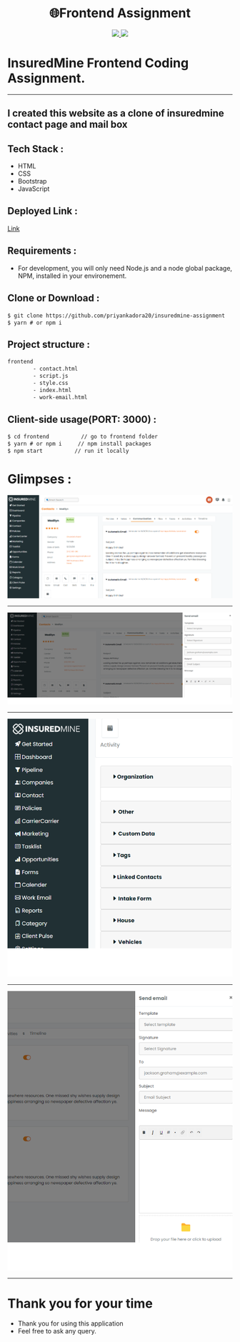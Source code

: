 <h1 align="center">
🌐Frontend Assignment
</h1>
<p align="center">
   <a href="https://github.com/amazingandyyy/mern/blob/master/LICENSE">
      <img src="https://img.shields.io/badge/License-MIT-green.svg" />
   </a>
   <a href="https://circleci.com/gh/amazingandyyy/mern">
      <img src="https://circleci.com/gh/amazingandyyy/mern.svg?style=svg" />
   </a>
</p>

# InsuredMine Frontend Coding Assignment.

---

I created this website as a clone of insuredmine contact page and mail box
---
## Tech Stack :
- HTML
- CSS
- Bootstrap
- JavaScript

## Deployed Link : 
[Link](https://app.netlify.com/sites/storied-mousse-631b5c/overview)

## Requirements :

- For development, you will only need Node.js and a node global package, NPM, installed in your environement.


## Clone or Download :

```terminal
$ git clone https://github.com/priyankadora20/insuredmine-assignment
$ yarn # or npm i
```

## Project structure :

```terminal
frontend
        - contact.html
        - script.js
        - style.css
        - index.html
        - work-email.html

```

## Client-side usage(PORT: 3000) :

```terminal
$ cd frontend          // go to frontend folder
$ yarn # or npm i     // npm install packages
$ npm start          // run it locally
```

# Glimpses :

![Alt text](image.png)

---

![Alt text](image-1.png)

---

![Alt text](image-2.png)

---

![Alt text](image-3.png)

---

# Thank you for your time 

-   Thank you for using this application
-   Feel free to ask any query.
 